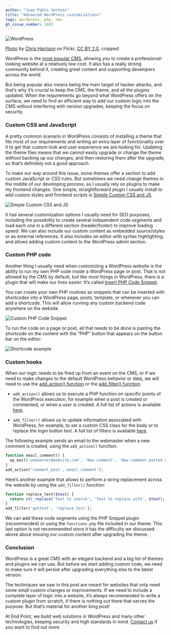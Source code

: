 ```yaml
---
author: "Juan Pablo Ventoso"
title: "Advanced WordPress customizations"
tags: wordpress, php, cms
gh_issue_number: 1692
---
```


![WordPress](/blog/2020/11/27/advanced-wordpress-customizations/wordpress-logo-phone.jpg)

[Photo](https://www.flickr.com/photos/cdharrison/4289847815/) by [Chris Harrison](https://www.flickr.com/photos/cdharrison/) on Flickr, [CC BY 2.0](https://creativecommons.org/licenses/by/2.0/), cropped

WordPress is the [most popular CMS](https://www.isitwp.com/popular-cms-market-share/), allowing you to create a professional-looking website at a relatively low cost. It also has a really strong community behind it, creating great content and supporting developers across the world.

But being popular also means being the main target of hacker attacks, and that’s why it’s crucial to keep the CMS, the theme, and all the plugins updated. When the requirements go beyond what WordPress offers on the surface, we need to find an efficient way to add our custom logic into the CMS without interfering with version upgrades, keeping the focus on security.

### Custom CSS and JavaScript

A pretty common scenario in WordPress consists of installing a theme that fits most of our requirements and writing an extra layer of functionality over it to get that custom look and user experience we are looking for. Updating the theme files means that we cannot easily upgrade or change the theme without backing up our changes, and then restoring them after the upgrade, so that’s definitely not a good approach.

To make our way around this issue, some themes offer a section to add custom JavaScript or CSS rules. But sometimes we need change themes in the middle of our developing process, so I usually rely on plugins to make my frontend changes. One simple, straightforward plugin I usually install to add custom styles and frontend scripts is [Simple Custom CSS and JS](https://wordpress.org/plugins/custom-css-js/).

![Simple Custom CSS and JS](/blog/2020/11/27/advanced-wordpress-customizations/wordpress-simple-custom-css-js.jpg)

It has several customization options I usually need for SEO purposes, including the possibility to create several independent code segments and load each one in a different section (header/​footer) to improve loading speed. We can also include our custom content as embedded source/​styles or as external references. It also includes an editor with syntax highlighting, and allows adding custom content to the WordPress admin section.

### Custom PHP code

Another thing I usually need when customizing a WordPress website is the ability to run my own PHP code inside a WordPress page or post. That is not allowed by the CMS by default, but like most things in WordPress, there is a plugin that will make our lives easier: It’s called [Insert PHP Code Snippet](https://wordpress.org/plugins/insert-php-code-snippet/).

You can create your own PHP routines as snippets that can be inserted with shortcodes into a WordPress page, posts, template, or whenever you can add a shortcode. This will allow running any custom backend code anywhere on the website.

![Custom PHP Code Snippet](/blog/2020/11/27/advanced-wordpress-customizations/wordpress-custom-php-snippet.jpg)

To run the code on a page or post, all that needs to be done is pasting the shortcode on the content with the “PHP” button that appears on the button bar on the editor:

![Shortcode example](/blog/2020/11/27/advanced-wordpress-customizations/wordpress-custom-php-snippet-shortcode.jpg)

### Custom hooks

When our logic needs to be fired up from an event on the CMS, or if we need to make changes to the default WordPress behavior or data, we will need to use the [add_action() function](https://developer.wordpress.org/reference/functions/add_action/) or the [add_filter() function](https://developer.wordpress.org/reference/functions/add_filter/).

- `add_action()` allows us to execute a PHP function on specific points of the WordPress execution, for example when a post is created or commented, or when a user is created. A full list of actions is available [here](https://codex.wordpress.org/Plugin_API/Action_Reference).

- `add_filter()` allows us to update information associated with WordPress, for example, to set a custom CSS class for the body or to replace the login button text. A full list of filters is available [here](https://codex.wordpress.org/Plugin_API/Filter_Reference).

The following example sends an email to the webmaster when a new comment is created, using the `add_action()` function:

```php
function email_comment() {
  wp_mail('webmaster@website.com', 'New comment', 'New comment posted on the website');
}
add_action('comment_post','email_comment');
```

Here’s another example that allows to perform a string replacement across the website by using the `add_filter()` function:

```php
function replace_text($text) {
  return str_replace('Text to search', 'Text to replace with', $text);
}
add_filter('gettext', 'replace_text');
```

We can add these code segments using the PHP Snippet plugin (recommended) or using the `functions.php` file included in our theme. This last option is not recommended since it has the difficulty we discussed above about missing our custom content after upgrading the theme.

### Conclusion

WordPress is a great CMS with an elegant backend and a big list of themes and plugins we can use. But before we start adding custom code, we need to make sure it will persist after upgrading everything else to the latest version.

The techniques we saw in this post are meant for websites that only need some small custom changes or improvements. If we need to include a complete layer of logic into a website, it’s always recommended to write a custom plugin from scratch, if there is nothing out there that serves the purpose. But that’s material for another blog post!

At End Point, we build web solutions in WordPress and many other technologies, keeping security and high standards in mind. [Contact us](/contact) if you want to find out more.
